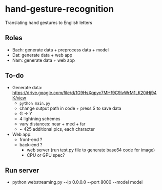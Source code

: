 # hand-gesture-recognition
Translating hand gestures to English letters

## Roles
- Bach: generate data + preprocess data + model
- Dat: generate data + web app 
- Nam: generate data + web app

## To-do
- Generate data: https://drive.google.com/file/d/1G9HsXqpyc7MHf9C9lvWrM1LK20iHj94K/view
    - `python main.py`
    - change output path in code + press S to save data
    - G -> Y
    - 4 lightning schemes
    - vary distances: near + med + far
    - ~ 425 additional pics, each character
- Web app:
    - front-end ?
    - back-end ?
        - web server (run test.py file to generate base64 code for image)
        - CPU or GPU spec?

## Run server
- python webstreaming.py --ip 0.0.0.0 --port 8000 --model model


